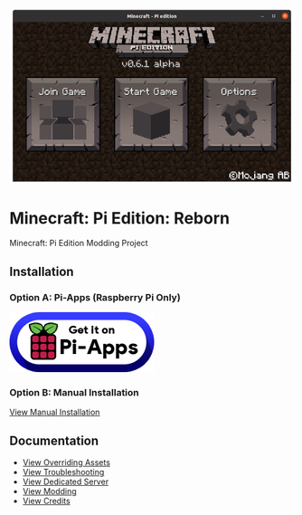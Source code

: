 <center>

![Start Screen](images/start.png)

</center>

# Minecraft: Pi Edition: Reborn
Minecraft: Pi Edition Modding Project

## Installation

### Option A: Pi-Apps (Raspberry Pi Only)
[![Pi-Apps](https://github.com/Botspot/pi-apps/blob/master/icons/badge.png?raw=true)](https://github.com/Botspot/pi-apps)  

### Option B: Manual Installation
[View Manual Installation](docs/INSTALL.md)

## Documentation
- [View Overriding Assets](docs/OVERRIDING_ASSETS.md)
- [View Troubleshooting](docs/TROUBLESHOOTING.md)
- [View Dedicated Server](docs/DEDICATED_SERVER.md)
- [View Modding](docs/MODDING.md)
- [View Credits](docs/CREDITS.md)